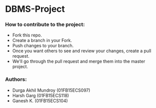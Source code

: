 # DBMS-Project #

### How to contribute to the project: ###

* Fork this repo.
* Create a branch in your Fork.
* Push changes to your branch.
* Once you want others to see and review your changes, create a pull request.
* We'll go through the pull request and merge them into the master project.

### Authors: ###
* Durga Akhil Mundroy (01FB15ECS097)
* Harsh Garg (01FB15ECS118)
* Ganesh K. (01FB15ECS104)